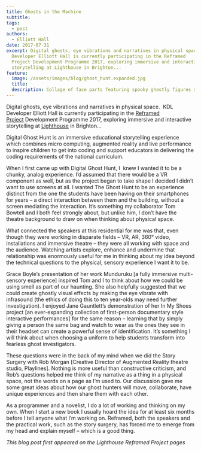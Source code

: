 ```yaml
---
title: Ghosts in the Machine
subtitle:
tags:
  - post
authors:
  - Elliott Hall
date: 2017-07-31
excerpt: Digital ghosts, eye vibrations and narratives in physical space.  KDL
  Developer Elliott Hall is currently participating in the Reframed
  Project Development Programme 2017, exploring immersive and interactive
  storytelling at Lighthouse in Brighton...
feature:
  image: /assets/images/blog/ghost_hunt.expanded.jpg
  title:
  description: Collage of face parts featuring spooky ghostly figures and eerie atmosphere.
---
```


Digital ghosts, eye vibrations and narratives in physical space.  KDL Developer Elliott Hall is currently participating in the [Reframed Project](http://www.lighthouse.org.uk/programme/reframed-2017?query=reframed) Development Programme 2017, exploring immersive and interactive storytelling at [Lighthouse](http://www.lighthouse.org.uk/) in Brighton...

Digital Ghost Hunt is an immersive educational storytelling experience which combines micro computing, augmented reality and live performance to inspire children to get into coding and support educators in delivering the coding requirements of the national curriculum.

When I first came up with Digital Ghost Hunt, I  knew I wanted it to be a chunky, analog experience. I’d assumed that there would be a VR component as well, but as the project began to take shape I decided I didn’t want to use screens at all. I wanted The Ghost Hunt to be an experience distinct from the one the students have been having on their smartphones for years – a direct interaction between them and the building, without a screen mediating the interaction. It’s something my collaborator Tom Bowtell and I both feel strongly about, but unlike him, I don’t have the theatre background to draw on when thinking about physical space.

What connected the speakers at this residential for me was that, even though they were working in disparate fields – VR, AR, 360° video, installations and immersive theatre – they were all working with space and the audience. Watching artists explore, enhance and undermine that relationship was enormously useful for me in thinking about my idea beyond the technical questions to the physical, sensory experience I want it to be.

Grace Boyle’s presentation of her work Munduruku \[a fully immersive multi-sensory experience\] inspired Tom and I to think about how we could be using smell as part of our haunting. She also helpfully suggested that we could create ghostly visual effects by making the eye vibrate with infrasound (the ethics of doing this to ten year-olds may need further investigation). I enjoyed Jane Gauntlett’s demonstration of her In My Shoes project \[an ever-expanding collection of first-person documentary style interactive performances\] for the same reason – learning that by simply giving a person the same bag and watch to wear as the ones they see in their headset can create a powerful sense of identification. It’s something I will think about when choosing a uniform to help students transform into fearless ghost investigators.

These questions were in the back of my mind when we did the Story Surgery with Rob Morgan \[Creative Director of Augmented Reality theatre studio, Playlines\]. Nothing is more useful than constructive criticism, and Rob’s questions helped me think of my narrative as a thing in a physical space, not the words on a page as I’m used to. Our discussion gave me some great ideas about how our ghost hunters will move, collaborate, have unique experiences and then share them with each other.

As a programmer and a novelist, I do a lot of working and thinking on my own. When I start a new book I usually hoard the idea for at least six months before I tell anyone what I’m working on. Reframed, both the speakers and the practical work, such as the story surgery, has forced me to emerge from my head and explain myself – which is a good thing.

_This blog post first appeared on the Lighthouse Reframed Project pages_
